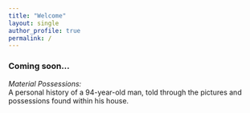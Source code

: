 ```yaml
---
title: "Welcome"
layout: single
author_profile: true
permalink: /
---
```



### Coming soon…

*Material Possessions:*  
A personal history of a 94-year-old man, told through the pictures and possessions found within his house.
